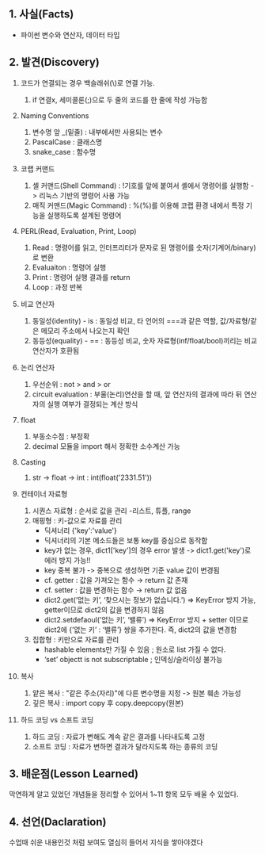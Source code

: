 ## 1. 사실(Facts)
- 파이썬 변수와 연산자, 데이터 타입

## 2. 발견(Discovery)
1. 코드가 연결되는 경우 백슬래쉬(\\)로 연결 가능.
    1. if 연결x, 세미콜론(;)으로 두 줄의 코드를 한 줄에 작성 가능함

2. Naming Conventions
    1. 변수명 앞 _(밑줄) : 내부에서만 사용되는 변수
    2. PascalCase : 클래스명
    3. snake_case : 함수명

3. 코랩 커맨드
    1. 셸 커맨드(Shell Command) : !기호를 앞에 붙여서 셸에서 명령어를 실행함 -> 리눅스 기반의 명령어 사용 가능
    2. 매직 커맨드(Magic Command) : %(%)를 이용해 코랩 환경 내에서 특정 기능을 실행하도록 설계된 명령어

4. PERL(Read, Evaluation, Print, Loop)
    1. Read : 명령어를 읽고, 인터프리터가 문자로 된 명령어를 숫자(기계어/binary)로 변환
    2. Evaluaiton : 명령어 실행
    3. Print : 명령어 실행 결과를 return
    4. Loop : 과정 반복

5. 비교 연산자
    1. 동일성(identity) - is : 동일성 비교, 타 언어의 ===과 같은 역할, 값/자료형/같은 메모리 주소에서 나오는지 확인
    2. 동등성(equality) - == : 동등성 비교, 숫자 자료형(inf/float/bool)끼리는 비교 연산자가 호환됨

6. 논리 연산자
    1. 우선순위 : not > and > or
    2.  circuit evaluation : 부울(논리)연산을 할 때, 앞 연산자의 결과에 따라 뒤 연산자의 실행 여부가 결정되는 계산 방식

7. float
    1. 부동소수점 : 부정확
    2. decimal 모듈을 import 해서 정확한 소수계산 가능

8. Casting
    1. str -> float -> int : int(float('2331.51'))

9. 컨테이너 자료형
    1. 시퀀스 자료형 : 순서로 값을 관리
        -리스트, 튜플, range
    2. 매핑형 : 키-값으로 자료를 관리
        - 딕셔너리 {'key':'value'}
        - 딕셔너리의 기본 메소드들은 보통 key를 중심으로 동작함
        - key가 없는 경우, dict1['key']의 경우 error 발생 -> dict1.get('key')로 에러 방지 가능!!
        - key 중복 불가 -> 중복으로 생성하면 기준 value 값이 변경됨
        - cf. getter : 값을 가져오는 함수 → return 값 존재
        - cf. setter : 값을 변경하는 함수 → return 값 없음
        - dict2.get(’없는 키’, ‘찾으시는 정보가 없습니다.’) ⇒ KeyError 방지 가능, getter이므로 dict2의 값을 변경하지 않음
        - dict2.setdefaoul(’없는 키’, ‘밸류’) ⇒ KeyError 방지 + setter 이므로 dict2에 {’없는 키’ : ‘밸류’} 쌍을 추가한다. 즉, dict2의 값을 변경함
    3. 집합형 : 키만으로 자료를 관리
        -  hashable elements만 가질 수 있음 ; 원소로 list 가질 수 없다.
        -  ‘set’ objectt is not subscriptable ; 인덱싱/슬라이싱 불가능

10. 복사
    1. 얕은 복사 : "같은 주소(자리)"에 다른 변수명을 지정 -> 원본 훼손 가능성
    2. 깊은 복사 : import copy 후 copy.deepcopy(원본)


11. 하드 코딩 vs 소프트 코딩
    1. 하드 코딩 : 자료가 변해도 계속 같은 결과를 나타내도록 고정
    2. 소프트 코딩 : 자료가 변하면 결과가 달라지도록 하는 종류의 코딩


## 3. 배운점(Lesson Learned)
막연하게 알고 있었던 개념들을 정리할 수 있어서 1~11 항목 모두 배울 수 있었다.



## 4.  선언(Daclaration)
수업때 쉬운 내용인것 처럼 보여도 열심히 들어서 지식을 쌓아야겠다
